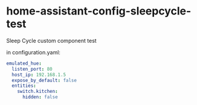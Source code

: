 # home-assistant-config-sleepcycle-test

Sleep Cycle custom component test

in configuration.yaml:

```yaml
emulated_hue:
  listen_port: 80
  host_ip: 192.168.1.5
  expose_by_default: false
  entities:
    switch.kitchen:
      hidden: false
```

